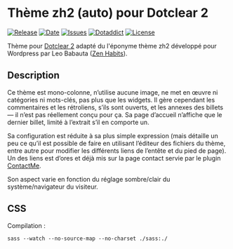 # Thème zh2 (auto) pour Dotclear 2

[![Release](https://img.shields.io/github/v/release/franck-paul/zh2_auto)](https://github.com/franck-paul/zh2_auto/releases)
[![Date](https://img.shields.io/github/release-date/franck-paul/zh2_auto)](https://github.com/franck-paul/zh2_auto/releases)
[![Issues](https://img.shields.io/github/issues/franck-paul/zh2_auto)](https://github.com/franck-paul/zh2_auto/issues)
[![Dotaddict](https://img.shields.io/badge/dotaddict-official-green.svg)](https://themes.dotaddict.org/dc2/details/zh2_auto)
[![License](https://img.shields.io/github/license/franck-paul/zh2_auto)](https://github.com/franck-paul/zh2_auto/blob/master/LICENSE)

Thème pour [Dotclear 2](https://fr.dotclear.org/) adapté du l'éponyme thème zh2 développé pour Wordpress par Leo Babauta ([Zen Habits](http://zenhabits.net/)).

## Description

Ce thème est mono-colonne, n’utilise aucune image, ne met en œuvre ni catégories ni mots-clés, pas plus que les widgets. Il gère cependant les commentaires et les rétroliens, s’ils sont ouverts, et les annexes des billets — il n’est pas réellement conçu pour ça. Sa page d’accueil n’affiche que le dernier billet, limité à l’extrait s’il en comporte un.

Sa configuration est réduite à sa plus simple expression (mais détaille un peu ce qu’il est possible de faire en utilisant l’éditeur des fichiers du thème, entre autre pour modifier les différents liens de l’entête et du pied de page). Un des liens est d’ores et déjà mis sur la page contact servie par le plugin [ContactMe](https://plugins.dotaddict.org/dc2/details/contactMe).

Son aspect varie en fonction du réglage sombre/clair du système/navigateur du visiteur.

## CSS

Compilation :

```terminal
sass --watch --no-source-map --no-charset ./sass:./
```
